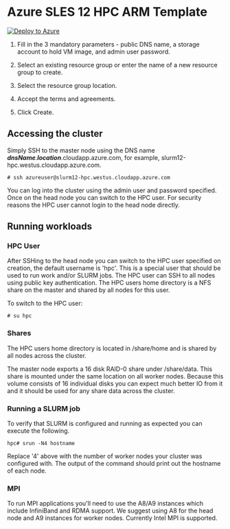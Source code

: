 # Azure SLES 12 HPC ARM Template

<a href="https://portal.azure.com/#create/Microsoft.Template/uri/https%3A%2F%2Fraw.githubusercontent.com%2Fsmith1511%2Fhpc%2Fmaster%2Fslurm-on-sles12%2Fazuredeploy.json" target="_blank">
   <img alt="Deploy to Azure" src="http://azuredeploy.net/deploybutton.png"/>
</a>

1. Fill in the 3 mandatory parameters - public DNS name, a storage account to hold VM image, and admin user password.

2. Select an existing resource group or enter the name of a new resource group to create.

3. Select the resource group location.

4. Accept the terms and agreements.

5. Click Create.

## Accessing the cluster

Simply SSH to the master node using the DNS name _**dnsName**_._**location**_.cloudapp.azure.com, for example, slurm12-hpc.westus.cloudapp.azure.com.

```
# ssh azureuser@slurm12-hpc.westus.cloudapp.azure.com
```

You can log into the cluster using the admin user and password specified.  Once on the head node you can switch to the HPC user.  For security reasons the HPC user cannot login to the head node directly.

## Running workloads

### HPC User

After SSHing to the head node you can switch to the HPC user specified on creation, the default username is 'hpc'.  This is a special user that should be used to run work and/or SLURM jobs.  The HPC user can SSH to all nodes using public key authentication.  The HPC users home directory is a NFS share on the master and shared by all nodes for this user.

To switch to the HPC user:

```
# su hpc
```

### Shares

The HPC users home directory is located in /share/home and is shared by all nodes across the cluster.

The master node exports a 16 disk RAID-0 share under /share/data.  This share is mounted under the same location on all worker nodes.  Because this volume consists of 16 individual disks you can expect much better IO from it and it should be used for any share data across the cluster.

### Running a SLURM job

To verify that SLURM is configured and running as expected you can execute the following.

```
hpc# srun -N4 hostname
```

Replace '4' above with the number of worker nodes your cluster was configured with.  The output of the command should print out the hostname of each node.

### MPI

To run MPI applications you'll need to use the A8/A9 instances which include InfiniBand and RDMA support.  We suggest using A8 for the head node and A9 instances for worker nodes.  Currently Intel MPI is supported.